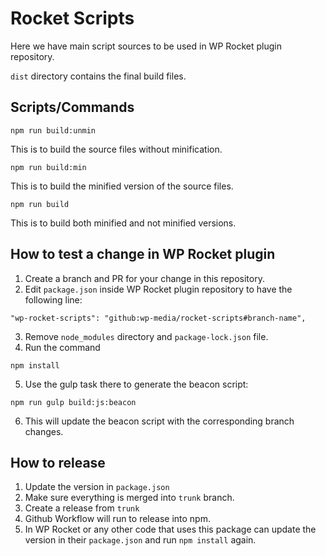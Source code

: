 # Rocket Scripts

Here we have main script sources to be used in WP Rocket plugin repository.

`dist` directory contains the final build files.

## Scripts/Commands

```
npm run build:unmin
```

This is to build the source files without minification.

```
npm run build:min
```

This is to build the minified version of the source files.

```
npm run build
```

This is to build both minified and not minified versions.

## How to test a change in WP Rocket plugin

1. Create a branch and PR for your change in this repository.
2. Edit `package.json` inside WP Rocket plugin repository to have the following line:
```
"wp-rocket-scripts": "github:wp-media/rocket-scripts#branch-name",
```
3. Remove `node_modules` directory and `package-lock.json` file.
4. Run the command
```
npm install
```
5. Use the gulp task there to generate the beacon script:
```
npm run gulp build:js:beacon
```
6. This will update the beacon script with the corresponding branch changes.

## How to release
1. Update the version in `package.json`
2. Make sure everything is merged into `trunk` branch.
3. Create a release from `trunk`
4. Github Workflow will run to release into npm.
5. In WP Rocket or any other code that uses this package can update the version in their `package.json` and run `npm install` again.